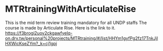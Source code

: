 # MTRtrainingWithArticulateRise
This is the mid term review training mandatory for all UNDP staffs
The course is made by Articulate Rise.
Here is the link to it.
https://f3brogi2uov2ckgawfyelq-on.drv.tw/personal%20projects/MTRtraining/#/list/HHYm1gyfPg2fz17TnkJjlHXWicKseZYm?_k=cj1gpj
